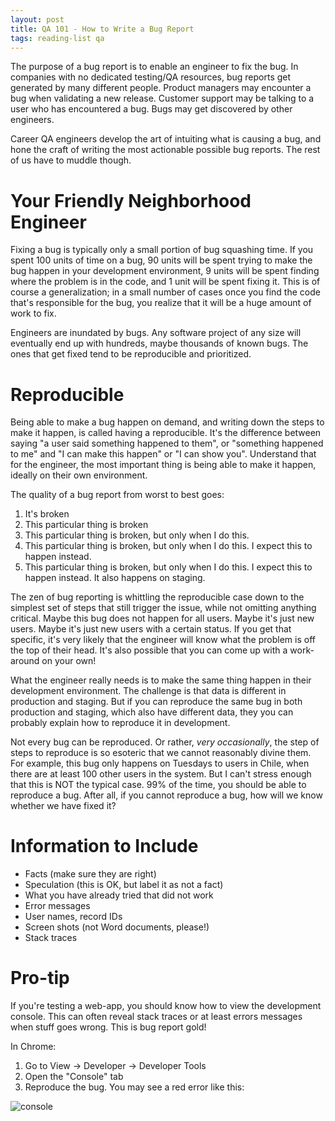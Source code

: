 ```yaml
---
layout: post
title: QA 101 - How to Write a Bug Report
tags: reading-list qa
---
```


The purpose of a bug report is to enable an engineer to fix the bug.
In companies with no dedicated testing/QA resources, bug reports get generated by many different
people. Product managers may encounter a bug when validating a new release. Customer support may
be talking to a user who has encountered a bug. Bugs may get discovered by other engineers.

Career QA engineers develop the art of intuiting what is causing a bug, and hone the craft of writing
the most actionable possible bug reports. The rest of us have to muddle though.


# Your Friendly Neighborhood Engineer

Fixing a bug is typically only a small portion of bug squashing time. If you spent 100 units of time
on a bug, 90 units will be spent trying to make the bug happen in your development environment, 9
units will be spent finding where the problem is in the code, and 1 unit will be spent fixing it.
This is of course a generalization; in a small number of cases once you find the code that's
responsible for the bug, you realize that it will be a huge amount of work to fix.

Engineers are inundated by bugs. Any software project of any size will eventually end up with
hundreds, maybe thousands of known bugs. The ones that get fixed tend to be reproducible and
prioritized.


# Reproducible

Being able to make a bug happen on demand, and writing down the steps to make it happen, is called
having a reproducible. It's the difference between saying "a user said something happened to them",
or "something happened to me" and "I can make this happen" or "I can show you". Understand that for
the engineer, the most important thing is being able to make it happen, ideally on their own
environment.

The quality of a bug report from worst to best goes:

1. It's broken
2. This particular thing is broken
3. This particular thing is broken, but only when I do this.
3. This particular thing is broken, but only when I do this. I expect this to happen instead.
5. This particular thing is broken, but only when I do this. I expect this to happen instead. It also happens on staging.

The zen of bug reporting is whittling the reproducible case down to the simplest set of steps that
still trigger the issue, while not omitting anything critical. Maybe this bug does not happen for
all users. Maybe it's just new users. Maybe it's just new users with a certain status. If you get
that specific, it's very likely that the engineer will know what the problem is off the top of their
head. It's also possible that you can come up with a work-around on your own!

What the engineer really needs is to make the same thing happen in their development environment.
The challenge is that data is different in production and staging. But if you can reproduce the
same bug in both production and staging, which also have different data, they you can probably
explain how to reproduce it in development.

Not every bug can be reproduced. Or rather, *very occasionally*, the step of steps to reproduce is
so esoteric that we cannot reasonably divine them. For example, this bug only happens on Tuesdays
to users in Chile, when there are at least 100 other users in the system. But I can't stress enough
that this is NOT the typical case. 99% of the time, you should be able to reproduce a bug. After all,
if you cannot reproduce a bug, how will we know whether we have fixed it?


# Information to Include

- Facts (make sure they are right)
- Speculation (this is OK, but label it as not a fact)
- What you have already tried that did not work
- Error messages
- User names, record IDs
- Screen shots (not Word documents, please!)
- Stack traces


# Pro-tip

If you're testing a web-app, you should know how to view the development console. This can often
reveal stack traces or at least errors messages when stuff goes wrong. This is bug report gold!

In Chrome:

1. Go to View -> Developer -> Developer Tools
2. Open the "Console" tab
3. Reproduce the bug. You may see a red error like this:

![console](http://mcgivery.com/wp-content/uploads/2015/07/error.png)

